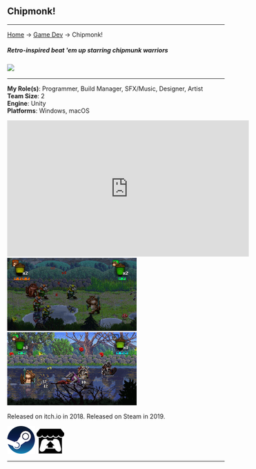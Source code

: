 ## Chipmonk!

---
[Home](/) -> [Game Dev](/game_dev) -> Chipmonk!

##### Retro-inspired beat 'em up starring chipmunk warriors
<img src="https://media.indiedb.com/images/presskit/1/2/1054/Chipmonk_Cover_Art_ReallyWide.1.png?raw=true"/>

---

**My Role(s)**: Programmer, Build Manager, SFX/Music, Designer, Artist
<br>
**Team Size**: 2
<br>
**Engine**: Unity
<br>
**Platforms**: Windows, macOS
<br>

<iframe width="560" height="315" src="https://www.youtube-nocookie.com/embed/-UmZhJypuPo" frameborder="0" allow="accelerometer; autoplay; encrypted-media; gyroscope; picture-in-picture" allowfullscreen></iframe>

<img src="images/chipmonk/rainbattle.gif?raw=true"/>
<img src="images/chipmonk/riverbattle.gif?raw=true"/>

Released on itch.io in 2018.
Released on Steam in 2019.

[<img src="images/steam.png?raw=true"/>](https://store.steampowered.com/app/1019730/Chipmonk/)  [<img src="images/itch.png?raw=true"/>](https://niemi-bros.itch.io/chipmonk)

---

